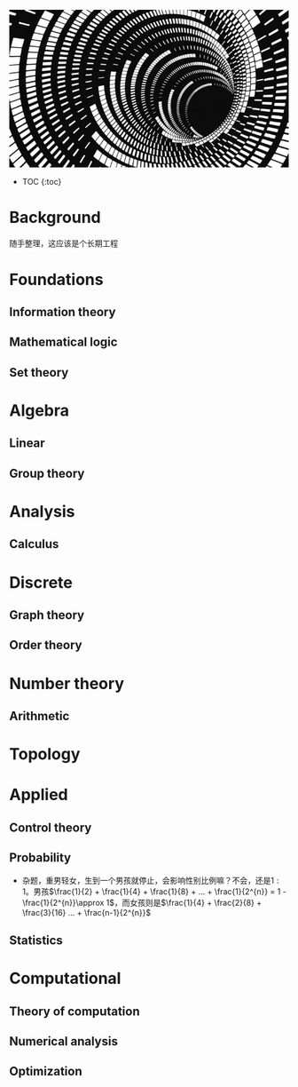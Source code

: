 ![](https://raw.githubusercontent.com/Wizna/play/master/radicalisation-spiral-750x422.jpg)



* TOC
{:toc}
# Background

随手整理，这应该是个长期工程

# Foundations

## Information theory

## Mathematical logic

## Set theory



# Algebra

## Linear

## Group theory



# Analysis

## Calculus

# Discrete

## Graph theory

## Order theory

# Number theory

## Arithmetic

# Topology

# Applied

## Control theory

## Probability

- 杂题，重男轻女，生到一个男孩就停止，会影响性别比例嘛？不会，还是$1:1$。男孩$\frac{1}{2} + \frac{1}{4} + \frac{1}{8} + ... + \frac{1}{2^{n}} = 1 - \frac{1}{2^{n}}\approx 1$，而女孩则是$\frac{1}{4} + \frac{2}{8} + \frac{3}{16} ... + \frac{n-1}{2^{n}}$

## Statistics



# Computational

## Theory of computation 

## Numerical analysis

## Optimization



